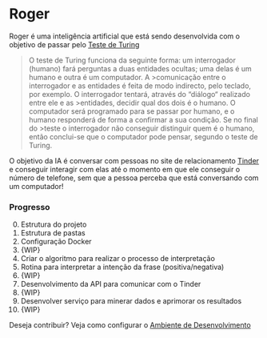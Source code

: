 # Roger

Roger é uma inteligência artificial que está sendo desenvolvida com o objetivo de passar pelo [Teste de Turing][1]

>O teste de Turing    funciona da  seguinte forma:  um  interrogador  (humano) fará perguntas a duas entidades   ocultas;  uma delas  é um  humano e  outra é  um  computador.  A >comunicação entre o interrogador e as entidades é feita de modo indirecto,  pelo teclado, por  exemplo. O interrogador tentará,  através do “diálogo“  realizado entre ele e as >entidades, decidir qual dos dois é o humano. O computador será programado para se  passar por humano,  e o humano  responderá de  forma a confirmar  a sua  condição.  Se  no final do  >teste  o interrogador  não  conseguir  distinguir quem é o   humano, então conclui-se que o computador pode pensar, segundo o teste de Turing.

O objetivo da IA é conversar com pessoas no site de relacionamento [Tinder][2] e conseguir interagir com elas até o momento em que ele conseguir o número de telefone, sem que a pessoa perceba que está conversando com um computador!

### Progresso
0. Estrutura do projeto
  1. Estrutura de pastas
  2. Configuração Docker
  3. {WIP}
1. Criar o algoritmo para realizar o processo de interpretação
  1. Rotina para interpretar a intenção da frase (positiva/negativa)
  2. {WIP}
2. Desenvolvimento da API para comunicar com o Tinder
  1. {WIP}
3. Desenvolver serviço para minerar dados e aprimorar os resultados
  1. {WIP}

Deseja contribuir? Veja como configurar o [Ambiente de Desenvolvimento][3]

[1]: https://sites.google.com/site/inteligenciaartificialist/o-que-e-a-inteligencia-artificial/teste-de-turin
[2]: https://www.gotinder.com/
[3]: https://www.teste.com/
